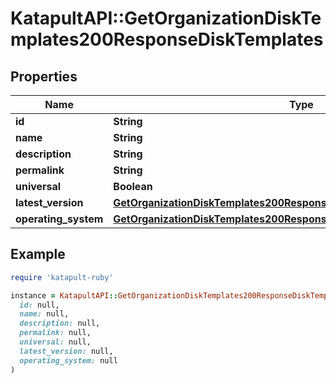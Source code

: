 # KatapultAPI::GetOrganizationDiskTemplates200ResponseDiskTemplates

## Properties

| Name | Type | Description | Notes |
| ---- | ---- | ----------- | ----- |
| **id** | **String** |  | [optional] |
| **name** | **String** |  | [optional] |
| **description** | **String** |  | [optional] |
| **permalink** | **String** |  | [optional] |
| **universal** | **Boolean** |  | [optional] |
| **latest_version** | [**GetOrganizationDiskTemplates200ResponseDiskTemplatesLatestVersion**](GetOrganizationDiskTemplates200ResponseDiskTemplatesLatestVersion.md) |  | [optional] |
| **operating_system** | [**GetOrganizationDiskTemplates200ResponseDiskTemplatesOperatingSystem**](GetOrganizationDiskTemplates200ResponseDiskTemplatesOperatingSystem.md) |  | [optional] |

## Example

```ruby
require 'katapult-ruby'

instance = KatapultAPI::GetOrganizationDiskTemplates200ResponseDiskTemplates.new(
  id: null,
  name: null,
  description: null,
  permalink: null,
  universal: null,
  latest_version: null,
  operating_system: null
)
```

